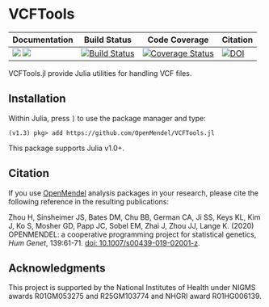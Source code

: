 # VCFTools

| **Documentation** | **Build Status** | **Code Coverage**  | **Citation**  |  
|-------------------|------------------|--------------------|--------------------|  
| [![](https://img.shields.io/badge/docs-latest-blue.svg)](https://OpenMendel.github.io/VCFTools.jl/dev/) [![](https://img.shields.io/badge/docs-stable-blue.svg)](https://OpenMendel.github.io/VCFTools.jl/stable) | [![Build Status](https://travis-ci.org/OpenMendel/VCFTools.jl.svg?branch=master)](https://travis-ci.org/OpenMendel/VCFTools.jl) | [![Coverage Status](https://coveralls.io/repos/github/OpenMendel/VCFTools.jl/badge.svg?branch=master)](https://coveralls.io/github/OpenMendel/VCFTools.jl?branch=master)| [![DOI](https://zenodo.org/badge/100287089.svg)](https://zenodo.org/badge/latestdoi/100287089) |

VCFTools.jl provide Julia utilities for handling VCF files.

## Installation

Within Julia, press `]` to use the package manager and type:

    (v1.3) pkg> add https://github.com/OpenMendel/VCFTools.jl

This package supports Julia v1.0+.

## Citation

If you use [OpenMendel](https://openmendel.github.io) analysis packages in your research, please cite the following reference in the resulting publications:

Zhou H, Sinsheimer JS, Bates DM, Chu BB, German CA, Ji SS, Keys KL, Kim J, Ko S, Mosher GD, Papp JC, Sobel EM, Zhai J, Zhou JJ, Lange K. (2020) OPENMENDEL: a cooperative programming project for statistical genetics,  _Hum Genet_, 139:61-71. [doi: 10.1007/s00439-019-02001-z](https://doi.org/10.1007/s00439-019-02001-z).

## Acknowledgments

This project is supported by the National Institutes of Health under NIGMS awards R01GM053275 and R25GM103774 and NHGRI award R01HG006139.
